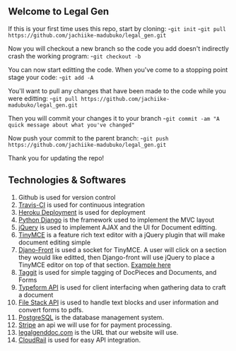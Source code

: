 ## Welcome to Legal Gen

If this is your first time uses this repo, start by cloning:
  -`git init`
  -`git pull https://github.com/jachiike-madubuko/legal_gen.git`
  
Now you will checkout a new branch so the code you add doesn't indirectly crash the working program:
-`git checkout -b`

You can now start editting the code. When you've come to a stopping point stage your code:
-`git add -A`

You'll want to pull any changes that have been made to the code while you were editting:
-`git pull https://github.com/jachiike-madubuko/legal_gen.git`

Then you will commit your changes it to your branch
-`git commit -am "A quick message about what you've changed"`

Now push your commit to the parent branch:
-`git push https://github.com/jachiike-madubuko/legal_gen.git`

Thank you for updating the repo! 
  
## Technologies & Softwares
1. Github is used for version control
2. [Travis-CI](https://travis-ci.org/) is used for continuous integration 
3. [Heroku Deployment](https://devcenter.heroku.com/categories/python) is used for deployment
4. [Python Django](https://www.djangoproject.com/) is the framework used to implement the MVC layout
5. [jQuery](https://jquery.com/) is used to implement AJAX and the UI for Document editting.
6. [TinyMCE](https://www.tinymce.com/) is a feature rich text editor with a jQuery plugin that will make document editing simple
7. [Djano-Front](http://django-front.readthedocs.io/en/latest/setup.html#add-your-own-editor) is used a socket for TinyMCE. A user will click on a section they would like editted, then Django-front will use jQuery to place a TinyMCE editor on top of that section. [Example here](https://camo.githubusercontent.com/653bba1510950ead2922e198bc5ceb1d76434cb3/687474703a2f2f646a616e676f2d66726f6e742e72656164746865646f63732e6f72672f656e2f6c61746573742f5f696d616765732f66726f6e742d656469742d75736167652e676966)
7. [Taggit](https://django-taggit.readthedocs.io/en/latest/) is used for simple tagging of DocPieces and Documents, and Forms
7. [Typeform API]( https://developer.typeform.com/responses/) is used for client interfacing when gathering data to craft a document
8. [File Stack API](https://dev.filestack.com/apps/AfEkWPbqOQYqKQt291D7dz/picker) is used to handle text blocks and user information and convert forms to pdfs.
10. [PostgreSQL](https://www.postgresql.org/docs/current/static/functions-aggregate.html) is the database management system.
11. [Stripe](https://stripe.com/docs/api) an api we will use for for payment processing.
12. [legalgenddoc.com](http://legalgenddoc.com) is the URL that our website will use.  
13. [CloudRail](https://cloudrail.com/) is used for easy API integration.
 
